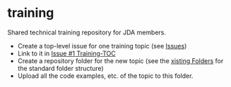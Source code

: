 # training

Shared technical training repository for JDA members.
- Create a top-level issue for one training topic (see [Issues](https://github.com/jdomainapp/training/issues))
- Link to it in [Issue #1 Training-TOC](https://github.com/jdomainapp/training/issues/1)
- Create a repository folder for the new topic (see the [xisting Folders](https://github.com/jdomainapp/training) for the standard folder structure)
- Upload all the code examples, etc. of the topic to this folder.
